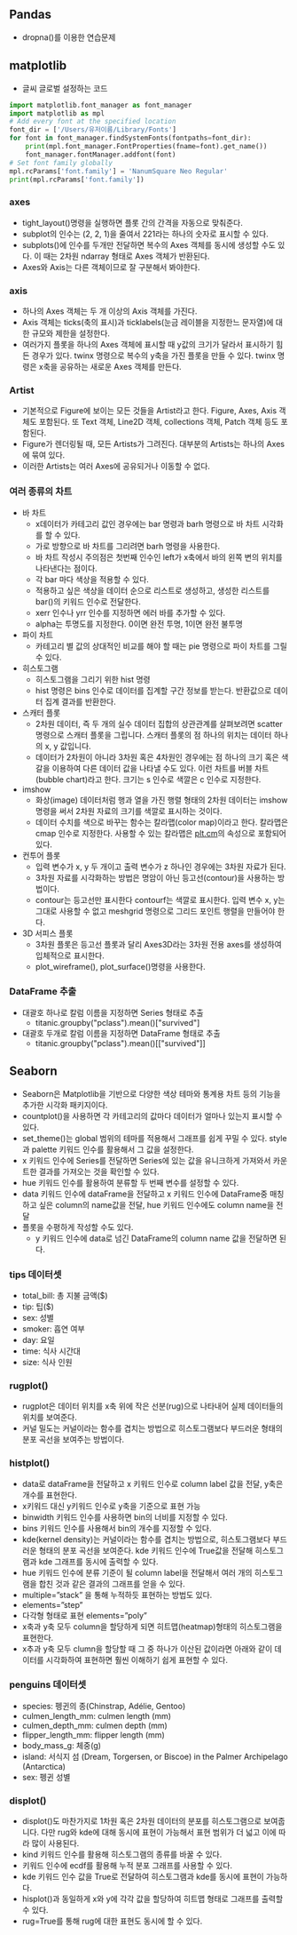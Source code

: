 ## Pandas

- dropna()를 이용한 연습문제

## matplotlib

- 글씨 글로벌 설정하는 코드

```python
import matplotlib.font_manager as font_manager
import matplotlib as mpl
# Add every font at the specified location
font_dir = ['/Users/유저이름/Library/Fonts']
for font in font_manager.findSystemFonts(fontpaths=font_dir):
    print(mpl.font_manager.FontProperties(fname=font).get_name())
    font_manager.fontManager.addfont(font)
# Set font family globally
mpl.rcParams['font.family'] = 'NanumSquare Neo Regular'
print(mpl.rcParams['font.family'])
```

### axes

- tight_layout()명령을 실행하면 플롯 간의 간격을 자동으로 맞춰준다.
- subplot의 인수는 (2, 2, 1)을 줄여서 221라는 하나의 숫자로 표시할 수 있다.
- subplots()에 인수를 두개만 전달하면 복수의 Axes 객체를 동시에 생성할 수도 있다.
이 때는 2차원 ndarray 형태로 Axes 객체가 반환된다.
- Axes와 Axis는 다른 객체이므로 잘 구분해서 봐야한다.

### axis

- 하나의 Axes 객체는 두 개 이상의 Axis 객체를 가진다.
- Axis 객체는 ticks(축의 표시)과 ticklabels(눈금 레이블을 지정한느 문자열)에 대한 규모와 제한을 설정한다.
- 여러가지 플롯을 하나의 Axes 객체에 표시할 때 y값의 크기가 달라서 표시하기 힘든 경우가 있다.
twinx 명령으로 복수의 y축을 가진 플롯을 만들 수 있다.
twinx 명령은 x축을 공유하는 새로운 Axes 객체를 만든다.

### Artist

- 기본적으로 Figure에 보이는 모든 것들을 Artist라고 한다.
Figure, Axes, Axis 객체도 포함된다.
또 Text 객체, Line2D 객체, collections 객체, Patch 객체 등도 포함된다.
- Figure가 렌더링될 때, 모든 Artists가 그려진다. 대부분의 Artists는 하나의 Axes에 묶여 있다.
- 이러한 Artists는 여러 Axes에 공유되거나 이동할 수 없다.

### 여러 종류의 차트

- 바 차트
    - x데이터가 카테고리 값인 경우에는 bar 명령과 barh 명령으로 바 차트 시각화를 할 수 있다.
    - 가로 방향으로 바 차트를 그리려면 barh 명령을 사용한다.
    - 바 차트 작성시 주의점은 첫번째 인수인 left가 x축에서 바의 왼쪽 변의 위치를 나타낸다는 점이다.
    - 각 bar 마다 색상을 적용할 수 있다.
    - 적용하고 싶은 색상을 데이터 순으로 리스트로 생성하고, 생성한 리스트를 bar()의 키워드 인수로 전달한다.
    - xerr 인수나 yrr 인수를 지정하면 에러 바를 추가할 수 있다.
    - alpha는 투명도를 지정한다. 0이면 완전 투명, 1이면 완전 불투명
- 파이 차트
    - 카테고리 별 값의 상대적인 비교를 해야 할 때는 pie 명령으로 파이 차트를 그릴 수 있다.
- 히스토그램
    - 히스토그램을 그리기 위한 hist 명령
    - hist 명령은 bins 인수로 데이터를 집계할 구간 정보를 받는다.
    반환값으로 데이터 집계 결과를 반환한다.
- 스캐터 플롯
    - 2차원 데이터, 즉 두 개의 실수 데이터 집합의 상관관계를 살펴보려면 scatter 명령으로 스캐터 플롯을 그립니다. 스캐터 플롯의 점 하나의 위치는 데이터 하나의 x, y 값입니다.
    - 데이터가 2차원이 아니라 3차원 혹은 4차원인 경우에는 점 하나의 크기 혹은 색갈을 이용하여 다른 데이터 값을 나타낼 수도 있다. 이런 차트를 버블 차트(bubble chart)라고 한다.
    크기는 s 인수로 색깔은 c 인수로 지정한다.
- imshow
    - 화상(image) 데이터처럼 행과 열을 가진 행렬 형태의 2차원 데이터는 imshow 명령을 써서 2차원 자료의 크기를 색깔로 표시하는 것이다.
    - 데이터 수치를 색으로 바꾸는 함수는 칼라맵(color map)이라고 한다. 칼라맵은 cmap 인수로 지정한다. 사용할 수 있는 칼라맵은 [plt.cm](http://plt.cm)의 속성으로 포함되어 있다.
- 컨투어 플롯
    - 입력 변수가 x, y 두 개이고 출력 변수가 z 하나인 경우에는 3차원 자료가 된다.
    - 3차원 자료를 시각화하는 방법은 명암이 아닌 등고선(contour)을 사용하는 방법이다.
    - contour는 등고선만 표시한다 contourf는 색깔로 표시한다.
    입력 변수 x, y는 그대로 사용할 수 없고 meshgrid 명령으로 그리드 포인트 행렬을 만들어야 한다.
- 3D 서피스 플롯
    - 3차원 플롯은 등고선 플롯과 달리 Axes3D라는 3차원 전용 axes를 생성하여 입체적으로 표시한다.
    - plot_wireframe(), plot_surface()명령을 사용한다.
    

### DataFrame 추출

- 대괄호 하나로 칼럼 이름을 지정하면 Series 형태로 추출
    - titanic.groupby("pclass").mean()["survived"]
- 대괄호 두개로 칼럼 이름을 지정하면 DataFrame 형태로 추출
    - titanic.groupby("pclass").mean()[["survived"]]

## Seaborn

- Seaborn은 Matplotlib을 기반으로 다양한 색상 테마와 통계용 차트 등의 기능을 추가한 시각화 패키지이다.
- countplot()을 사용하면 각 카테고리의 값마다 데이터가 얼마나 있는지 표시할 수 있다.
- set_theme()는 global 범위의 테마를 적용해서 그래프를 쉽게 꾸밀 수 있다.
style과 palette 키워드 인수를 활용해서 그 값을 설정한다.
- x 키워드 인수에 Series를 전달하면 Series에 있는 값을 유니크하게 가져와서 카운트한 결과를 가져오는 것을 확인할 수 있다.
- hue 키워드 인수를 활용하여 분류할 두 번째 변수를 설정할 수 있다.
- data 키워드 인수에 dataFrame을 전달하고 x 키워드 인수에 DataFrame중 매칭하고 싶은 column의 name값을 전달, hue 키워드 인수에도 column name을 전달
- 플롯을 수평하게 작성할 수도 있다.
    - y 키워드 인수에 data로 넘긴 DataFrame의 column name 값을 전달하면 된다.

### tips 데이터셋

- total_bill: 총 지불 금액($)
- tip: 팁($)
- sex: 성별
- smoker: 흡연 여부
- day: 요일
- time: 식사 시간대
- size: 식사 인원

### rugplot()

- rugplot은 데이터 위치를 x축 위에 작은 선분(rug)으로 나타내어 실제 데이터들의 위치를 보여준다.
- 커널 밀도는 커널이라는 함수를 겹치는 방법으로 히스토그램보다 부드러운 형태의 분포 곡선을 보여주는 방법이다.

### histplot()

- data로 dataFrame을 전달하고 x 키워드 인수로 column label 값을 전달, y축은 개수를 표현한다.
- x키워드 대신 y키워드 인수로 y축을 기준으로 표현 가능
- binwidth 키워드 인수를 사용하면 bin의 너비를 지정할 수 있다.
- bins 키워드 인수를 사용해서 bin의 개수를 지정할 수 있다.
- kde(kernel density)는 커널이라는 함수를 겹치는 방법으로, 히스토그램보다 부드러운 형태의 분포 곡선을 보여준다.
kde 키워드 인수에 True값을 전달해 히스토그램과 kde 그래프를 동시에 출력할 수 있다.
- hue 키워드 인수에 분류 기준이 될 column label을 전달해서 여러 개의 히스토그램을 합친 것과 같은 결과의 그래프를 얻을 수 있다.
- multiple=”stack” 을 통해 누적하듯 표현하는 방법도 있다.
- elements=”step”
- 다각형 형태로 표현
elements=”poly”
- x축과 y축 모두 column을 할당하게 되면 히트맵(heatmap)형태의 히스토그램을 표현한다.
- x추과 y축 모두 clumn을 할당할 때 그 중 하나가 이산된 값이라면 아래와 같이 데이터를 시각화하여 표현하면 훨씬 이해하기 쉽게 표현할 수 있다.

### penguins 데이터셋

- species: 펭귄의 종(Chinstrap, Adélie, Gentoo)
- culmen_length_mm: culmen length (mm)
- culmen_depth_mm: culmen depth (mm)
- flipper_length_mm: flipper length (mm)
- body_mass_g: 체중(g)
- island: 서식지 섬 (Dream, Torgersen, or Biscoe) in the Palmer Archipelago (Antarctica)
- sex: 펭귄 성별

### displot()

- displot()도 마찬가지로 1차원 혹은 2차원 데이터의 분포를 히스토그램으로 보여줍니다. 다만 rug와 kde에 대해 동시에 표현이 가능해서 표현 범위가 더 넓고 이에 따라 많이 사용된다.
- kind 키워드 인수를 활용해 히스토그램의 종류를 바꿀 수 있다.
- 키워드 인수에 ecdf를 활용해 누적 분포 그래프를 사용할 수 있다.
- kde 키워드 인수 값을 True로 전달하여 히스토그램과 kde를 동시에 표현이 가능하다.
- hisplot()과 동일하게 x와 y에 각각 값을 할당하여 히트맵 형태로 그래프를 출력할 수 있다.
- rug=True를 통해 rug에 대한 표현도 동시에 할 수 있다.